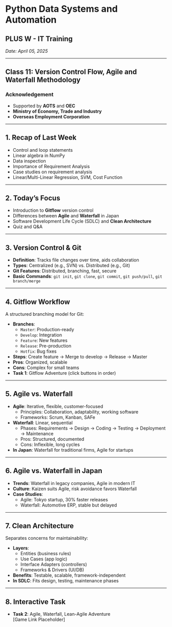 # Python Data Systems and Automation
## PLUS W - IT Training
*Date: April 05, 2025*

---

## Class 11: Version Control Flow, Agile and Waterfall Methodology

### Acknowledgement
- Supported by **AOTS** and **OEC**
- **Ministry of Economy, Trade and Industry**
- **Overseas Employment Corporation**

---

## 1. Recap of Last Week
- Control and loop statements
- Linear algebra in NumPy
- Data inspection
- Importance of Requirement Analysis
- Case studies on requirement analysis
- Linear/Multi-Linear Regression, SVM, Cost Function

---

## 2. Today’s Focus
- Introduction to **Gitflow** version control
- Differences between **Agile** and **Waterfall** in Japan
- Software Development Life Cycle (SDLC) and **Clean Architecture**
- Quiz and Q&A

---

## 3. Version Control & Git
- **Definition**: Tracks file changes over time, aids collaboration
- **Types**: Centralized (e.g., SVN) vs. Distributed (e.g., Git)
- **Git Features**: Distributed, branching, fast, secure
- **Basic Commands**: `git init`, `git clone`, `git commit`, `git push/pull`, `git branch/merge`

---

## 4. Gitflow Workflow
A structured branching model for Git:
- **Branches**: 
  - `Master`: Production-ready
  - `Develop`: Integration
  - `Feature`: New features
  - `Release`: Pre-production
  - `Hotfix`: Bug fixes
- **Steps**: Create feature → Merge to develop → Release → Master
- **Pros**: Organized, scalable  
- **Cons**: Complex for small teams
- **Task 1**: Gitflow Adventure (click buttons in order)

---

## 5. Agile vs. Waterfall
- **Agile**: Iterative, flexible, customer-focused
  - Principles: Collaboration, adaptability, working software
  - Frameworks: Scrum, Kanban, SAFe
- **Waterfall**: Linear, sequential
  - Phases: Requirements → Design → Coding → Testing → Deployment → Maintenance
  - Pros: Structured, documented  
  - Cons: Inflexible, long cycles
- **In Japan**: Waterfall for traditional firms, Agile for startups

---

## 6. Agile vs. Waterfall in Japan
- **Trends**: Waterfall in legacy companies, Agile in modern IT
- **Culture**: Kaizen suits Agile, risk avoidance favors Waterfall
- **Case Studies**:
  - Agile: Tokyo startup, 30% faster releases
  - Waterfall: Automotive ERP, stable but delayed

---

## 7. Clean Architecture
Separates concerns for maintainability:
- **Layers**: 
  - Entities (business rules)
  - Use Cases (app logic)
  - Interface Adapters (controllers)
  - Frameworks & Drivers (UI/DB)
- **Benefits**: Testable, scalable, framework-independent
- **In SDLC**: Fits design, testing, maintenance phases

---

## 8. Interactive Task
- **Task 2**: Agile, Waterfall, Lean-Agile Adventure  
  [Game Link Placeholder]

